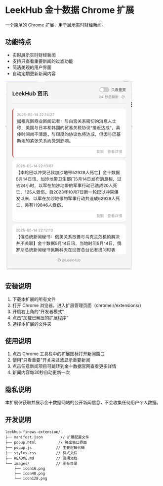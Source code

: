# LeekHub 金十数据 Chrome 扩展

一个简单的 Chrome 扩展，用于展示实时财经新闻。

## 功能特点

- 实时展示实时财经新闻
- 支持只查看重要新闻的过滤功能
- 简洁美观的用户界面
- 自动定期更新新闻内容

![](./images/screenshot1.png)

## 安装说明

1. 下载本扩展的所有文件
2. 打开 Chrome 浏览器，进入扩展管理页面（chrome://extensions/）
3. 开启右上角的"开发者模式"
4. 点击"加载已解压的扩展程序"
5. 选择本扩展的文件夹

## 使用说明

1. 点击 Chrome 工具栏中的扩展图标打开新闻窗口
2. 使用"只看重要"开关来过滤显示重要新闻
3. 点击任意新闻项目可跳转到金十数据官网查看更多详情
4. 新闻内容每30秒自动更新一次


## 隐私说明

本扩展仅获取并展示金十数据网站的公开新闻信息，不会收集任何用户个人数据。 

## 开发说明

```code
leekhub-finews-extension/
├── manifest.json        // 扩展配置文件
├── popup.html          // 弹出窗口界面
├── popup.js           // 主要逻辑代码
├── styles.css         // 样式文件
├── README.md          // 说明文档
└── images/            // 图标目录
    ├── icon16.png
    ├── icon48.png
    └── icon128.png
```
